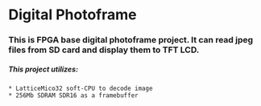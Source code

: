 # Digital Photoframe

### This is FPGA base digital photoframe project. It can read jpeg files from SD card and display them to TFT LCD.

##### This project utilizes:
	* LatticeMico32 soft-CPU to decode image
	* 256Mb SDRAM SDR16 as a framebuffer
